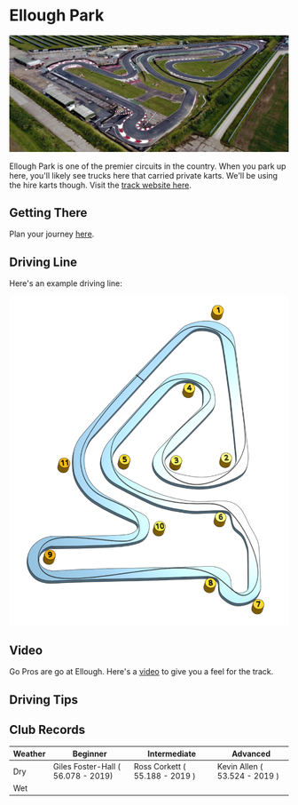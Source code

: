 # Ellough Park

![Aerial View](images/ElloughPark-AerialView.jpg)

Ellough Park is one of the premier circuits in the country. When you park up here, you'll likely see trucks here that carried private karts. We'll be using the hire karts though. Visit the [track website here](http://www.elloughpark.co.uk/).

## Getting There

Plan your journey [here](https://www.google.com/maps/place/Ellough+Park+Kart+Circuit/@52.4351371,1.6018921,17.5z/data=!4m13!1m7!3m6!1s0x47da1e7516df2eb3:0x47cbc48f7c3dfc3a!2sBeccles+NR34+7XD,+UK!3b1!8m2!3d52.4351306!4d1.6021515!3m4!1s0x47d9f60e3c2ec8ef:0x156dce0dbaf4d6a0!8m2!3d52.4347496!4d1.6016709?hl=en-US).

## Driving Line

Here's an example driving line:

![Driving Line](images/ElloughPark-DrivingLine.png)

## Video

Go Pros are go at Ellough. Here's a [video](https://www.youtube.com/watch?v=bN9HLw7i2DU) to give you a feel for the track.

## Driving Tips


## Club Records

| Weather | Beginner | Intermediate | Advanced |
|---      |---       |---           |---       |
| Dry     | Giles Foster-Hall ( 56.078 - 2019) | Ross Corkett ( 55.188 - 2019 ) | Kevin Allen ( 53.524 - 2019 ) |
| Wet     |          |              |          |
